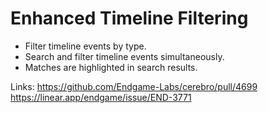 # Enhanced Timeline Filtering

*   Filter timeline events by type.
*   Search and filter timeline events simultaneously.
*   Matches are highlighted in search results.

Links:
https://github.com/Endgame-Labs/cerebro/pull/4699
https://linear.app/endgame/issue/END-3771

